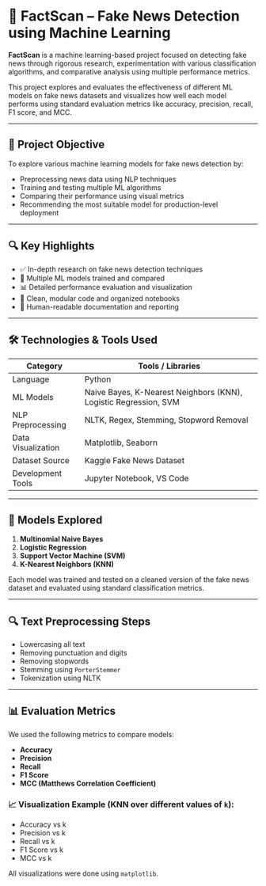 # 🧠 FactScan – Fake News Detection using Machine Learning

**FactScan** is a machine learning-based project focused on detecting fake news through rigorous research, experimentation with various classification algorithms, and comparative analysis using multiple performance metrics.

This project explores and evaluates the effectiveness of different ML models on fake news datasets and visualizes how well each model performs using standard evaluation metrics like accuracy, precision, recall, F1 score, and MCC.

---

## 📌 Project Objective

To explore various machine learning models for fake news detection by:
- Preprocessing news data using NLP techniques
- Training and testing multiple ML algorithms
- Comparing their performance using visual metrics
- Recommending the most suitable model for production-level deployment

---

## 🔍 Key Highlights

- ✅ In-depth research on fake news detection techniques
- 🔁 Multiple ML models trained and compared
- 📊 Detailed performance evaluation and visualization
- 📂 Clean, modular code and organized notebooks
- 📝 Human-readable documentation and reporting

---

## 🛠️ Technologies & Tools Used

| Category            | Tools / Libraries                           |
|---------------------|---------------------------------------------|
| Language            | Python                                      |
| ML Models           | Naive Bayes, K-Nearest Neighbors (KNN), Logistic Regression, SVM |
| NLP Preprocessing   | NLTK, Regex, Stemming, Stopword Removal     |
| Data Visualization  | Matplotlib, Seaborn                         |
| Dataset Source      | Kaggle Fake News Dataset                    |
| Development Tools   | Jupyter Notebook, VS Code                   |

---

## 🧪 Models Explored

1. **Multinomial Naive Bayes**
2. **Logistic Regression**
3. **Support Vector Machine (SVM)**
4. **K-Nearest Neighbors (KNN)**

Each model was trained and tested on a cleaned version of the fake news dataset and evaluated using standard classification metrics.

---

## 🔍 Text Preprocessing Steps

- Lowercasing all text
- Removing punctuation and digits
- Removing stopwords
- Stemming using `PorterStemmer`
- Tokenization using NLTK

---

## 📊 Evaluation Metrics

We used the following metrics to compare models:
- **Accuracy**
- **Precision**
- **Recall**
- **F1 Score**
- **MCC (Matthews Correlation Coefficient)**

### 📈 Visualization Example (KNN over different values of `k`):
- Accuracy vs k
- Precision vs k
- Recall vs k
- F1 Score vs k
- MCC vs k

All visualizations were done using `matplotlib`.

